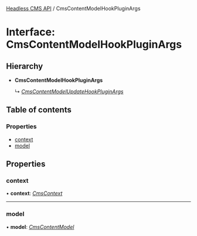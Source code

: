 [Headless CMS API](../index) /  CmsContentModelHookPluginArgs

# Interface: CmsContentModelHookPluginArgs

## Hierarchy

* **CmsContentModelHookPluginArgs**

  ↳ [*CmsContentModelUpdateHookPluginArgs*](cmscontentmodelupdatehookpluginargs.md)

## Table of contents

### Properties

- [context](cmscontentmodelhookpluginargs.md#context)
- [model](cmscontentmodelhookpluginargs.md#model)

## Properties

### context

• **context**: [*CmsContext*](cmscontext.md)

___

### model

• **model**: [*CmsContentModel*](cmscontentmodel.md)
